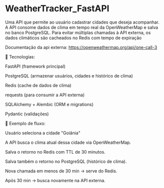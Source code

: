 # WeatherTracker_FastAPI
Uma API que permite ao usuário cadastrar cidades que deseja acompanhar. A API consome dados de clima em tempo real da OpenWeatherMap e salva no banco PostgreSQL. Para evitar múltiplas chamadas à API externa, os dados climáticos são cacheados no Redis com tempo de expiração

Documentação da api externa: https://openweathermap.org/api/one-call-3

🔧 Tecnologias:

FastAPI (framework principal)

PostgreSQL (armazenar usuários, cidades e histórico de clima)

Redis (cache de dados de clima)

requests (para consumir a API externa)

SQLAlchemy + Alembic (ORM e migrations)

Pydantic (validações)

📌 Exemplo de fluxo:

Usuário seleciona a cidade "Goiânia" 

A API busca o clima atual dessa cidade via OpenWeatherMap.

Salva o retorno no Redis com TTL de 30 minutos.

Salva também o retorno no PostgreSQL (histórico de clima).

Nova chamada em menos de 30 min → serve do Redis.

Após 30 min → busca novamente na API externa.
